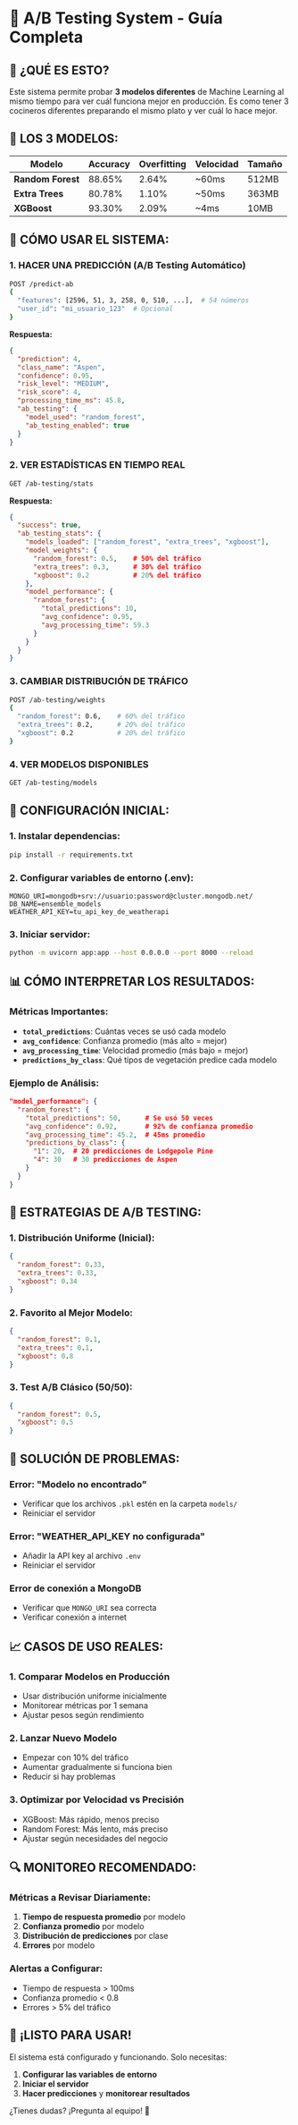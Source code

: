 # 🧪 A/B Testing System - Guía Completa

## 🎯 **¿QUÉ ES ESTO?**

Este sistema permite probar **3 modelos diferentes** de Machine Learning al mismo tiempo para ver cuál funciona mejor en producción. Es como tener 3 cocineros diferentes preparando el mismo plato y ver cuál lo hace mejor.

## 🤖 **LOS 3 MODELOS:**

| Modelo | Accuracy | Overfitting | Velocidad | Tamaño |
|--------|----------|-------------|-----------|--------|
| **Random Forest** | 88.65% | 2.64% | ~60ms | 512MB |
| **Extra Trees** | 80.78% | 1.10% | ~50ms | 363MB |
| **XGBoost** | 93.30% | 2.09% | ~4ms | 10MB |

## 🚀 **CÓMO USAR EL SISTEMA:**

### **1. HACER UNA PREDICCIÓN (A/B Testing Automático)**
```bash
POST /predict-ab
{
  "features": [2596, 51, 3, 258, 0, 510, ...],  # 54 números
  "user_id": "mi_usuario_123"  # Opcional
}
```

**Respuesta:**
```json
{
  "prediction": 4,
  "class_name": "Aspen",
  "confidence": 0.95,
  "risk_level": "MEDIUM",
  "risk_score": 4,
  "processing_time_ms": 45.8,
  "ab_testing": {
    "model_used": "random_forest",
    "ab_testing_enabled": true
  }
}
```

### **2. VER ESTADÍSTICAS EN TIEMPO REAL**
```bash
GET /ab-testing/stats
```

**Respuesta:**
```json
{
  "success": true,
  "ab_testing_stats": {
    "models_loaded": ["random_forest", "extra_trees", "xgboost"],
    "model_weights": {
      "random_forest": 0.5,    # 50% del tráfico
      "extra_trees": 0.3,      # 30% del tráfico
      "xgboost": 0.2           # 20% del tráfico
    },
    "model_performance": {
      "random_forest": {
        "total_predictions": 10,
        "avg_confidence": 0.95,
        "avg_processing_time": 59.3
      }
    }
  }
}
```

### **3. CAMBIAR DISTRIBUCIÓN DE TRÁFICO**
```bash
POST /ab-testing/weights
{
  "random_forest": 0.6,    # 60% del tráfico
  "extra_trees": 0.2,      # 20% del tráfico
  "xgboost": 0.2           # 20% del tráfico
}
```

### **4. VER MODELOS DISPONIBLES**
```bash
GET /ab-testing/models
```

## 🔧 **CONFIGURACIÓN INICIAL:**

### **1. Instalar dependencias:**
```bash
pip install -r requirements.txt
```

### **2. Configurar variables de entorno (.env):**
```env
MONGO_URI=mongodb+srv://usuario:password@cluster.mongodb.net/
DB_NAME=ensemble_models
WEATHER_API_KEY=tu_api_key_de_weatherapi
```

### **3. Iniciar servidor:**
```bash
python -m uvicorn app:app --host 0.0.0.0 --port 8000 --reload
```

## 📊 **CÓMO INTERPRETAR LOS RESULTADOS:**

### **Métricas Importantes:**
- **`total_predictions`**: Cuántas veces se usó cada modelo
- **`avg_confidence`**: Confianza promedio (más alto = mejor)
- **`avg_processing_time`**: Velocidad promedio (más bajo = mejor)
- **`predictions_by_class`**: Qué tipos de vegetación predice cada modelo

### **Ejemplo de Análisis:**
```json
"model_performance": {
  "random_forest": {
    "total_predictions": 50,      # Se usó 50 veces
    "avg_confidence": 0.92,       # 92% de confianza promedio
    "avg_processing_time": 45.2,  # 45ms promedio
    "predictions_by_class": {
      "1": 20,  # 20 predicciones de Lodgepole Pine
      "4": 30   # 30 predicciones de Aspen
    }
  }
}
```

## 🎯 **ESTRATEGIAS DE A/B TESTING:**

### **1. Distribución Uniforme (Inicial):**
```json
{
  "random_forest": 0.33,
  "extra_trees": 0.33,
  "xgboost": 0.34
}
```

### **2. Favorito al Mejor Modelo:**
```json
{
  "random_forest": 0.1,
  "extra_trees": 0.1,
  "xgboost": 0.8
}
```

### **3. Test A/B Clásico (50/50):**
```json
{
  "random_forest": 0.5,
  "xgboost": 0.5
}
```

## 🚨 **SOLUCIÓN DE PROBLEMAS:**

### **Error: "Modelo no encontrado"**
- Verificar que los archivos `.pkl` estén en la carpeta `models/`
- Reiniciar el servidor

### **Error: "WEATHER_API_KEY no configurada"**
- Añadir la API key al archivo `.env`
- Reiniciar el servidor

### **Error de conexión a MongoDB**
- Verificar que `MONGO_URI` sea correcta
- Verificar conexión a internet

## 📈 **CASOS DE USO REALES:**

### **1. Comparar Modelos en Producción**
- Usar distribución uniforme inicialmente
- Monitorear métricas por 1 semana
- Ajustar pesos según rendimiento

### **2. Lanzar Nuevo Modelo**
- Empezar con 10% del tráfico
- Aumentar gradualmente si funciona bien
- Reducir si hay problemas

### **3. Optimizar por Velocidad vs Precisión**
- XGBoost: Más rápido, menos preciso
- Random Forest: Más lento, más preciso
- Ajustar según necesidades del negocio

## 🔍 **MONITOREO RECOMENDADO:**

### **Métricas a Revisar Diariamente:**
1. **Tiempo de respuesta promedio** por modelo
2. **Confianza promedio** por modelo
3. **Distribución de predicciones** por clase
4. **Errores** por modelo

### **Alertas a Configurar:**
- Tiempo de respuesta > 100ms
- Confianza promedio < 0.8
- Errores > 5% del tráfico

## 🎉 **¡LISTO PARA USAR!**

El sistema está configurado y funcionando. Solo necesitas:
1. **Configurar las variables de entorno**
2. **Iniciar el servidor**
3. **Hacer predicciones** y **monitorear resultados**

¿Tienes dudas? ¡Pregunta al equipo! 🤝
